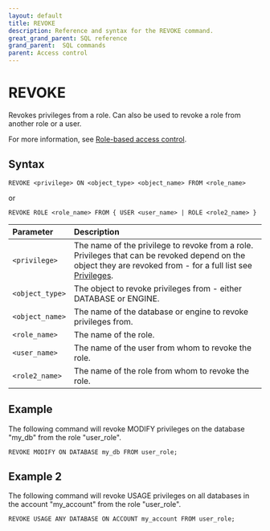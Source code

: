 ```yaml
---
layout: default
title: REVOKE
description: Reference and syntax for the REVOKE command.
great_grand_parent: SQL reference
grand_parent:  SQL commands
parent: Access control
---
```


# REVOKE
Revokes privileges from a role. Can also be used to revoke a role from another role or a user. 

For more information, see [Role-based access control](../../../Guides/managing-your-organization/rbac.md).

## Syntax

```REVOKE <privilege> ON <object_type> <object_name> FROM <role_name>```

or

```REVOKE ROLE <role_name> FROM { USER <user_name> | ROLE <role2_name> }```


| Parameter  | Description |
| :--------- | :---------- |
| `<privilege>` | The name of the privilege to revoke from a role. Privileges that can be revoked depend on the object they are revoked from - for a full list see [Privileges](../../../Guides/managing-your-organization/rbac.md#privileges). |
| `<object_type>` | The object to revoke privileges from - either DATABASE or ENGINE. |
| `<object_name>` | The name of the database or engine to revoke privileges from. |
| `<role_name>` | The name of the role. |
| `<user_name>` | The name of the user from whom to revoke the role. |
| `<role2_name>` | The name of the role from whom to revoke the role. |

## Example

The following command will revoke MODIFY privileges on the database "my_db" from the role "user_role".

```REVOKE MODIFY ON DATABASE my_db FROM user_role;```

## Example 2

The following command will revoke USAGE privileges on all databases in the account "my_account" from the role "user_role".

```REVOKE USAGE ANY DATABASE ON ACCOUNT my_account FROM user_role;```